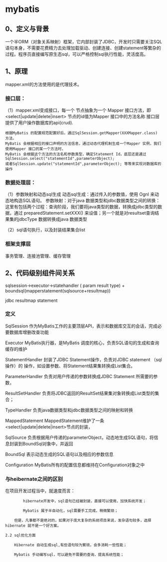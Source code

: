 # mybatis
## 0、定义与背景
一个半ORM（对象关系映射）框架，它内部封装了JDBC，开发时只需要关注SQL语句本身，不需要花费精力去处理加载驱动、创建连接、创建statement等繁杂的过程。程序员直接编写原生态sql，可以严格控制sql执行性能，灵活度高。
## 1、原理
mapper.xml的方法使用的是代理技术。
### 接口层：
（1）mapper.xml变成接口，每一个<mapper> 节点抽象为一个 Mapper 接口方法，即<select|update|delete|insert> 节点的id值为Mapper 接口中的方法名称
    接口层提供了用户操作数据库的api(crud).
    
    根据MyBatis 的配置规范配置好后，通过SqlSession.getMapper(XXXMapper.class) 方法，
    MyBatis 会根据相应的接口声明的方法信息，通过动态代理机制生成一个Mapper 实例，我们使用Mapper 接口的某一个方法时，
    MyBatis 会根据这个方法的方法名和参数类型，确定Statement Id，底层还是通过SqlSession.select("statementId",parameterObject);
    或者SqlSession.update("statementId",parameterObject); 等等来实现对数据库的操作

### 数据处理层：
（1）参数映射和动态sql生成
动态sql生成：通过传入的参数值，使用 Ognl 来动态地构造SQL语句。
参数映射：对于java 数据类型和jdbc数据类型之间的转换：这里有包括两个过程：查询阶段，我们要将java类型的数据，转换成jdbc类型的数据，通过 preparedStatement.setXXX() 来设值；另一个就是对resultset查询结果集的jdbcType 数据转换成java 数据类型

（2）sql语句执行，以及封装结果集合list<E>

### 框架支撑层
事务管理、连接池管理、缓存管理

## 2、代码级别组件间关系

sqlsession->executor->statehandler  ( param result type) + boundsql(mapperstatement(sqlsource+resultmap))

jdbc resultmap statement

### 定义
SqlSession           作为MyBatis工作的主要顶层API，表示和数据库交互的会话，完成必要数据库增删改查功能

Executor             MyBatis执行器，是MyBatis 调度的核心，负责SQL语句的生成和查询缓存的维护

StatementHandler     封装了JDBC Statement操作，负责对JDBC statement （sql 操作）的 操作，如设置参数、将Statement结果集转换成List集合。

ParameterHandler     负责对用户传递的参数转换成JDBC Statement 所需要的参数，

ResultSetHandler     负责将JDBC返回的ResultSet结果集对象转换成List类型的集合；

TypeHandler          负责java数据类型和jdbc数据类型之间的映射和转换

MappedStatement      MappedStatement维护了一条<select|update|delete|insert>节点的封装，

SqlSource            负责根据用户传递的parameterObject，动态地生成SQL语句，将信息封装到BoundSql对象中，并返回

BoundSql             表示动态生成的SQL语句以及相应的参数信息

Configuration        MyBatis所有的配置信息都维持在Configuration对象之中

### 与heibernate之间的区别

   在项目开发过程当中，就速度而言：

            hibernate开发中，sql语句已经被封装，直接可以使用，加快系统开发；

            Mybatis 属于半自动化，sql需要手工完成，稍微繁琐；

        但是，凡事都不是绝对的，如果对于庞大复杂的系统项目来说，发杂语句较多，选择hibernate 就不是一个好方案。

    2.2 sql优化方面

        Hibernate 自动生成sql,有些语句较为繁琐，会多消耗一些性能；

        Mybatis 手动编写sql，可以避免不需要的查询，提高系统性能；
